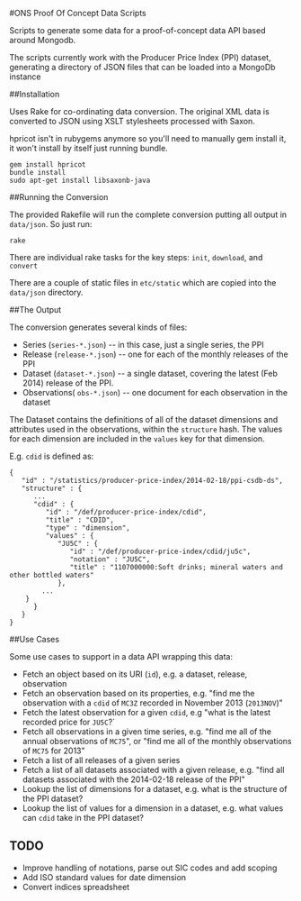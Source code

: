 #ONS Proof Of Concept Data Scripts

Scripts to generate some data for a proof-of-concept data API based around Mongodb.

The scripts currently work with the Producer Price Index (PPI) dataset, generating a directory of JSON files that can be 
loaded into a MongoDb instance

##Installation

Uses Rake for co-ordinating data conversion. The original XML data is converted to JSON using XSLT stylesheets processed 
with Saxon.

hpricot isn't in rubygems anymore so you'll need to manually gem install it, it won't install by itself just running bundle.


```
gem install hpricot
bundle install
sudo apt-get install libsaxonb-java
```

##Running the Conversion

The provided Rakefile will run the complete conversion putting all output in `data/json`. So just run:

```
rake
```

There are individual rake tasks for the key steps: `init`, `download`, and `convert` 

There are a couple of static files in `etc/static` which are copied into the `data/json` directory.

##The Output

The conversion generates several kinds of files:

* Series (`series-*.json`) -- in this case, just a single series, the PPI
* Release (`release-*.json`) -- one for each of the monthly releases of the PPI
* Dataset (`dataset-*.json`) -- a single dataset, covering the latest (Feb 2014) release of the PPI.
* Observations( `obs-*.json`) -- one document for each observation in the dataset

The Dataset contains the definitions of all of the dataset dimensions and attributes used in the observations, within the 
`structure` hash. The values for each dimension are included in the `values` key for that dimension.

E.g. `cdid` is defined as:

```
{
   "id" : "/statistics/producer-price-index/2014-02-18/ppi-csdb-ds",
   "structure" : {
      ...
      "cdid" : {
         "id" : "/def/producer-price-index/cdid",
         "title" : "CDID",
         "type" : "dimension",
         "values" : {
            "JU5C" : {
               "id" : "/def/producer-price-index/cdid/ju5c",
               "notation" : "JU5C",
               "title" : "1107000000:Soft drinks; mineral waters and other bottled waters"
            },
      	...
	}
      }
   }
}
```

##Use Cases

Some use cases to support in a data API wrapping this data:

* Fetch an object based on its URI (`id`), e.g. a dataset, release, observation
* Fetch an observation based on its properties, e.g. "find me the observation with a `cdid` of `MC3Z` recorded in November 2013 (`2013NOV`)"
* Fetch the latest observation for a given `cdid`, e.g "what is the latest recorded price for `JU5C`?`
* Fetch all observations in a given time series, e.g. "find me all of the annual observations of `MC75`", or "find me all of the monthly observations of `MC75` for 2013" 
* Fetch a list of all releases of a given series
* Fetch a list of all datasets associated with a given release, e.g. "find all datasets associated with the 2014-02-18 release of the PPI"
* Lookup the list of dimensions for a dataset, e.g. what is the structure of the PPI dataset?
* Lookup the list of values for a dimension in a dataset, e.g. what values can `cdid` take in the PPI dataset?

## TODO

* Improve handling of notations, parse out SIC codes and add scoping
* Add ISO standard values for date dimension
* Convert indices spreadsheet

